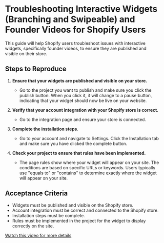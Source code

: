 # Troubleshooting Interactive Widgets (Branching and Swipeable) and Founder Videos for Shopify Users

This guide will help Shopify users troubleshoot issues with interactive widgets, specifically founder videos, to ensure they are published and visible on their store.

## Steps to Reproduce

1. **Ensure that your widgets are published and visible on your store.**
   - Go to the project you want to publish and make sure you click the publish button. When you click it, it will change to a pause button, indicating that your widget should now be live on your website.

2. **Verify that your account integration with your Shopify store is correct.**
   - Go to the integration page and ensure your store is connected.

3. **Complete the installation steps.**
   - Go to your account and navigate to Settings. Click the Installation tab and make sure you have clicked the complete button.

4. **Check your project to ensure that rules have been implemented.**
   - The page rules show where your widget will appear on your site. The conditions are based on specific URLs or keywords. Users typically use "equals to" or "contains" to determine exactly where the widget will appear on your site.

## Acceptance Criteria

- Widgets must be published and visible on the Shopify store.
- Account integration must be correct and connected to the Shopify store.
- Installation steps must be complete.
- Rules must be implemented in the project for the widget to display correctly on the site.

[Watch this video for more details](https://www.loom.com/share/96e8dfb519994700b515a50dc33583fe)
